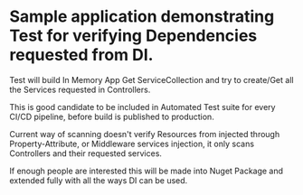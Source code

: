 <h1>Sample application demonstrating Test for verifying Dependencies requested from DI. </h1>
Test will build In Memory App Get ServiceCollection and try to create/Get all the Services requested in Controllers.

This is good candidate to be included in Automated Test suite for every CI/CD pipeline, before build is published to production.

Current way of scanning doesn't verify Resources from injected through Property-Attribute, or Middleware services injection, it only scans Controllers and their requested services.

If enough people are interested this will be made into Nuget Package and extended fully with all the ways DI can be used.
